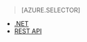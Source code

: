 > [AZURE.SELECTOR]
- [.NET](/documentation/articles/media-services-dotnet-connect_programmatically/)
- [REST API](/documentation/articles/media-services-rest-connect_programmatically/)

<!---HONumber=67-->